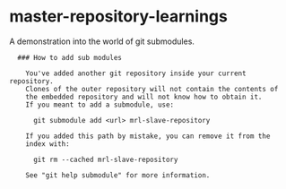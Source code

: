 # master-repository-learnings
A demonstration into the world of git submodules.

      ### How to add sub modules
      
        You've added another git repository inside your current repository.
        Clones of the outer repository will not contain the contents of
        the embedded repository and will not know how to obtain it.
        If you meant to add a submodule, use:

          git submodule add <url> mrl-slave-repository

        If you added this path by mistake, you can remove it from the
        index with:

          git rm --cached mrl-slave-repository

        See "git help submodule" for more information.

